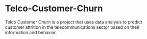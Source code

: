 # Telco-Customer-Churn
Telco Customer Churn is a project that uses data analysis to predict customer attrition in the telecommunications sector based on their information and behavior.
